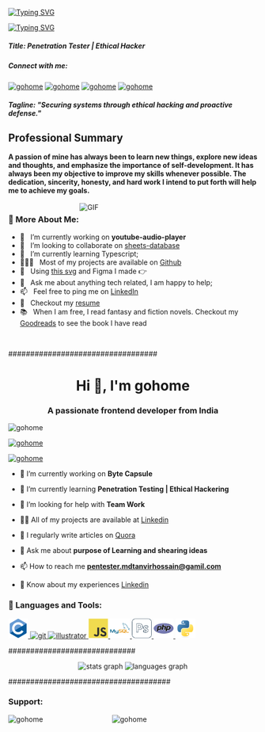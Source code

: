 <a href="https://git.io/typing-svg"><img src="https://readme-typing-svg.demolab.com?font=Oswald&weight=500&size=24&duration=10000&pause=1000&color=00F724&repeat=false&width=500&lines=Hey+%F0%9F%91%8B%2C+This+is+MD+TANVIR+HOSSAIN" alt="Typing SVG" /></a>

<a href="https://git.io/typing-svg"><img src="https://readme-typing-svg.demolab.com?font=Oswald&weight=500&size=20&pause=1000&center=true&vCenter=true&width=435&lines=%22Change+yourself%2C+Destiny+will+change+itself%22;Always+learning+new+things" alt="Typing SVG" /></a>

<h5>Title: Penetration Tester | Ethical Hacker</h5>
<h5 align="left">Connect with me:</h5>
<p align="left">
<a href="https://twitter.com/gohome" target="blank"><img align="center" src="https://raw.githubusercontent.com/rahuldkjain/github-profile-readme-generator/master/src/images/icons/Social/twitter.svg" alt="gohome" height="30" width="40" /></a>
<a href="https://linkedin.com/in/gohome" target="blank"><img align="center" src="https://raw.githubusercontent.com/rahuldkjain/github-profile-readme-generator/master/src/images/icons/Social/linked-in-alt.svg" alt="gohome" height="30" width="40" /></a>
<a href="https://fb.com/gohome" target="blank"><img align="center" src="https://raw.githubusercontent.com/rahuldkjain/github-profile-readme-generator/master/src/images/icons/Social/facebook.svg" alt="gohome" height="30" width="40" /></a>
<a href="https://www.youtube.com/c/gohome" target="blank"><img align="center" src="https://raw.githubusercontent.com/rahuldkjain/github-profile-readme-generator/master/src/images/icons/Social/youtube.svg" alt="gohome" height="30" width="40" /></a>
</p>

<h5>Tagline: "Securing systems through ethical hacking and proactive defense."</h5>


<h2>Professional Summary</h2>
<b>A passion of mine has always been to learn new things, explore new ideas and thoughts, and emphasize the importance of self-development. It has always been my objective to improve my skills whenever possible. The dedication, sincerity, honesty, and hard work I intend to put forth will help me to achieve my goals.
</b>
<br/>
<br/>

<img align="right" alt="GIF" src="https://raw.githubusercontent.com/rahul-jha98/rahul-jha98/main/techstack.gif" width="360px"/>
  
### 🧐 More About Me:

- 🔭 &nbsp; I’m currently working on **youtube-audio-player**
- 🤝 &nbsp; I’m looking to collaborate on [sheets-database](https://github.com/rahul-jha98/sheets-database)
- 🌱 &nbsp; I’m currently learning Typescript; 
- 👨🏻‍💻 &nbsp; Most of my projects are available on [Github](https://github.com/rahul-jha98?tab=repositories)
- 🎨 &nbsp; Using [this svg](https://storyset.com/illustration/javascript-frameworks/amico) and Figma I made 👉
- 💬 &nbsp; Ask me about anything tech related, I am happy to help;
- 📫 &nbsp; Feel free to ping me on [LinkedIn](https://www.linkedin.com/in/rahul-jha98/)
- 📝 &nbsp; Checkout my [resume](https://drive.google.com/file/d/1ZpR5pVBTnl_Qybq7GE3MGy1SB1JehVSE/view?usp=sharing)
- 📚 &nbsp; When I am free, I read fantasy and fiction novels. Checkout my [Goodreads](https://www.goodreads.com/rahul-jha98) to see the book I have read

<br>





##################################





<h1 align="center">Hi 👋, I'm gohome</h1>
<h3 align="center">A passionate frontend developer from India</h3>

<p align="left"> <img src="https://komarev.com/ghpvc/?username=gohome&label=Profile%20views&color=0e75b6&style=flat" alt="gohome" /> </p>

<p align="left"> <a href="https://github.com/ryo-ma/github-profile-trophy"><img src="https://github-profile-trophy.vercel.app/?username=gohome" alt="gohome" /></a> </p>

<p align="left"> <a href="https://twitter.com/gohome" target="blank"><img src="https://img.shields.io/twitter/follow/gohome?logo=twitter&style=for-the-badge" alt="gohome" /></a> </p>

- 🔭 I’m currently working on **Byte Capsule**

- 🌱 I’m currently learning **Penetration Testing | Ethical Hackering**

- 🤝 I’m looking for help with **Team Work**

- 👨‍💻 All of my projects are available at [Linkedin](Linkedin)

- 📝 I regularly write articles on [Quora](Quora)

- 💬 Ask me about **purpose of Learning and shearing ideas**

- 📫 How to reach me **pentester.mdtanvirhossain@gamil.com**

- 📄 Know about my experiences [Linkedin](linkedin)





<h3 align="left">🔨 Languages and Tools:</h3>
<p align="left"> <a href="https://www.cprogramming.com/" target="_blank" rel="noreferrer"> <img src="https://raw.githubusercontent.com/devicons/devicon/master/icons/c/c-original.svg" alt="c" width="40" height="40"/> </a> <a href="https://git-scm.com/" target="_blank" rel="noreferrer"> <img src="https://www.vectorlogo.zone/logos/git-scm/git-scm-icon.svg" alt="git" width="40" height="40"/> </a> <a href="https://www.adobe.com/in/products/illustrator.html" target="_blank" rel="noreferrer"> <img src="https://www.vectorlogo.zone/logos/adobe_illustrator/adobe_illustrator-icon.svg" alt="illustrator" width="40" height="40"/> </a> <a href="https://developer.mozilla.org/en-US/docs/Web/JavaScript" target="_blank" rel="noreferrer"> <img src="https://raw.githubusercontent.com/devicons/devicon/master/icons/javascript/javascript-original.svg" alt="javascript" width="40" height="40"/> </a> <a href="https://www.mysql.com/" target="_blank" rel="noreferrer"> <img src="https://raw.githubusercontent.com/devicons/devicon/master/icons/mysql/mysql-original-wordmark.svg" alt="mysql" width="40" height="40"/> </a> <a href="https://www.photoshop.com/en" target="_blank" rel="noreferrer"> <img src="https://raw.githubusercontent.com/devicons/devicon/master/icons/photoshop/photoshop-line.svg" alt="photoshop" width="40" height="40"/> </a> <a href="https://www.php.net" target="_blank" rel="noreferrer"> <img src="https://raw.githubusercontent.com/devicons/devicon/master/icons/php/php-original.svg" alt="php" width="40" height="40"/> </a> <a href="https://www.python.org" target="_blank" rel="noreferrer"> <img src="https://raw.githubusercontent.com/devicons/devicon/master/icons/python/python-original.svg" alt="python" width="40" height="40"/> </a> </p>






#############################

<div align="center">
  <img src="https://github-readme-stats.vercel.app/api?username=MDTANVIRHOSSAIN&hide_title=false&hide_rank=false&show_icons=true&include_all_commits=true&count_private=true&disable_animations=false&theme=dracula&locale=en&hide_border=false" height="150" alt="stats graph"  />
  <img src="https://github-readme-stats.vercel.app/api/top-langs?username=MDTANVIRHOSSAIN&locale=en&hide_title=false&layout=compact&card_width=320&langs_count=5&theme=dracula&hide_border=false" height="150" alt="languages graph"  />
</div>


#####################################

<h3 align="left">Support:</h3>
<p><a href="https://www.buymeacoffee.com/gohome"> <img align="left" src="https://cdn.buymeacoffee.com/buttons/v2/default-yellow.png" height="50" width="210" alt="gohome" /></a><a href="https://ko-fi.com/gohome"> <img align="left" src="https://cdn.ko-fi.com/cdn/kofi3.png?v=3" height="50" width="210" alt="gohome" /></a></p><br><br>

